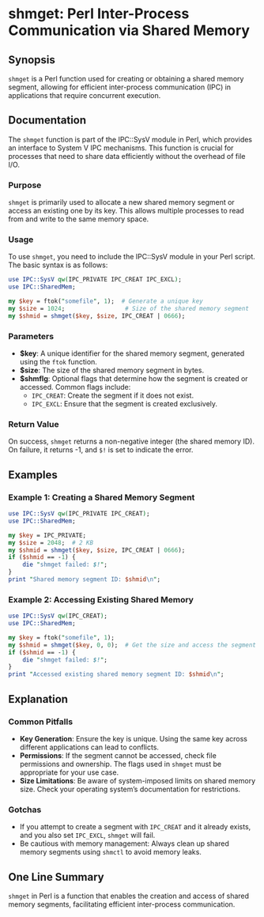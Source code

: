 <!--
Meta Description: # shmget: Perl Inter-Process Communication via Shared Memory ## Synopsis `shmget` is a Perl function used for creating or obtaining a shared memory se...
Meta Keywords: memory, shmget, shared, segment, key
-->

# shmget: Perl Inter-Process Communication via Shared Memory

## Synopsis
`shmget` is a Perl function used for creating or obtaining a shared memory segment, allowing for efficient inter-process communication (IPC) in applications that require concurrent execution.

## Documentation
The `shmget` function is part of the IPC::SysV module in Perl, which provides an interface to System V IPC mechanisms. This function is crucial for processes that need to share data efficiently without the overhead of file I/O.

### Purpose
`shmget` is primarily used to allocate a new shared memory segment or access an existing one by its key. This allows multiple processes to read from and write to the same memory space.

### Usage
To use `shmget`, you need to include the IPC::SysV module in your Perl script. The basic syntax is as follows:

```perl
use IPC::SysV qw(IPC_PRIVATE IPC_CREAT IPC_EXCL);
use IPC::SharedMem;

my $key = ftok("somefile", 1);  # Generate a unique key
my $size = 1024;                 # Size of the shared memory segment
my $shmid = shmget($key, $size, IPC_CREAT | 0666);
```

### Parameters
- **$key**: A unique identifier for the shared memory segment, generated using the `ftok` function.
- **$size**: The size of the shared memory segment in bytes.
- **$shmflg**: Optional flags that determine how the segment is created or accessed. Common flags include:
  - `IPC_CREAT`: Create the segment if it does not exist.
  - `IPC_EXCL`: Ensure that the segment is created exclusively.

### Return Value
On success, `shmget` returns a non-negative integer (the shared memory ID). On failure, it returns -1, and `$!` is set to indicate the error.

## Examples

### Example 1: Creating a Shared Memory Segment
```perl
use IPC::SysV qw(IPC_PRIVATE IPC_CREAT);
use IPC::SharedMem;

my $key = IPC_PRIVATE;
my $size = 2048;  # 2 KB
my $shmid = shmget($key, $size, IPC_CREAT | 0666);
if ($shmid == -1) {
    die "shmget failed: $!";
}
print "Shared memory segment ID: $shmid\n";
```

### Example 2: Accessing Existing Shared Memory
```perl
use IPC::SysV qw(IPC_CREAT);
use IPC::SharedMem;

my $key = ftok("somefile", 1);
my $shmid = shmget($key, 0, 0);  # Get the size and access the segment
if ($shmid == -1) {
    die "shmget failed: $!";
}
print "Accessed existing shared memory segment ID: $shmid\n";
```

## Explanation
### Common Pitfalls
- **Key Generation**: Ensure the key is unique. Using the same key across different applications can lead to conflicts.
- **Permissions**: If the segment cannot be accessed, check file permissions and ownership. The flags used in `shmget` must be appropriate for your use case.
- **Size Limitations**: Be aware of system-imposed limits on shared memory size. Check your operating system’s documentation for restrictions.

### Gotchas
- If you attempt to create a segment with `IPC_CREAT` and it already exists, and you also set `IPC_EXCL`, `shmget` will fail.
- Be cautious with memory management: Always clean up shared memory segments using `shmctl` to avoid memory leaks.

## One Line Summary
`shmget` in Perl is a function that enables the creation and access of shared memory segments, facilitating efficient inter-process communication.